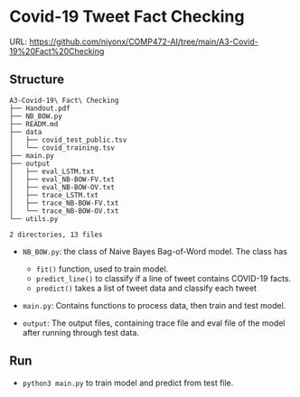 # Covid-19 Tweet Fact Checking

URL: https://github.com/niyonx/COMP472-AI/tree/main/A3-Covid-19%20Fact%20Checking

## Structure

```
A3-Covid-19\ Fact\ Checking
├── Handout.pdf
├── NB_BOW.py
├── READM.md
├── data
│   ├── covid_test_public.tsv
│   └── covid_training.tsv
├── main.py
├── output
│   ├── eval_LSTM.txt
│   ├── eval_NB-BOW-FV.txt
│   ├── eval_NB-BOW-OV.txt
│   ├── trace_LSTM.txt
│   ├── trace_NB-BOW-FV.txt
│   └── trace_NB-BOW-OV.txt
└── utils.py

2 directories, 13 files
```

- `NB_BOW.py`: the class of Naive Bayes Bag-of-Word model. The class has

  - `fit()` function, used to train model.
  - `predict_line()` to classify if a line of tweet contains COVID-19 facts.
  - `predict()` takes a list of tweet data and classify each tweet

- `main.py`: Contains functions to process data, then train and test model.

- `output`: The output files, containing trace file and eval file of the model after running through test data.

## Run

- `python3 main.py` to train model and predict from test file.
